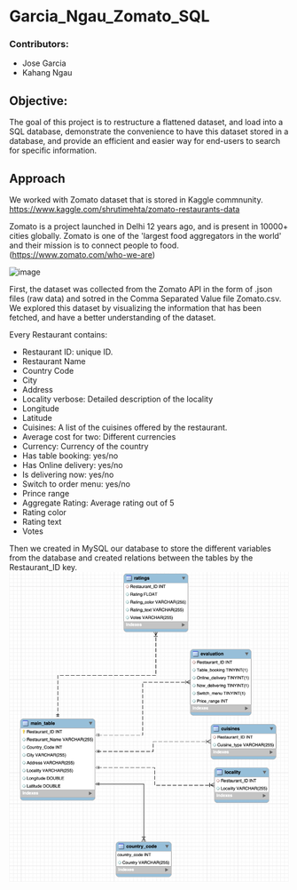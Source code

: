 # Garcia_Ngau_Zomato_SQL

### Contributors:
- Jose Garcia
- Kahang Ngau 

## Objective:

The goal of this project is to restructure a flattened dataset, and load into a SQL database, demonstrate the convenience to have this dataset stored in a database, and provide an efficient and easier way for end-users to search for specific information.  
 
## Approach
We worked with Zomato dataset that is stored in Kaggle commnunity. https://www.kaggle.com/shrutimehta/zomato-restaurants-data

Zomato is a project launched in Delhi 12 years ago, and is present in 10000+ cities globally. Zomato is one of the 'largest food aggregators in the world' and their mission is to connect people to food.(https://www.zomato.com/who-we-are)

![image](https://user-images.githubusercontent.com/54993787/115320794-840f8f80-a150-11eb-878e-52b8abbe304c.png)

First, the dataset was collected from the Zomato API in the form of .json files (raw data) and sotred in the Comma Separated Value file Zomato.csv. We explored this dataset by visualizing the information that has been fetched, and have a better understanding of the dataset. 

Every Restaurant contains:
- Restaurant ID: unique ID.        
- Restaurant Name                            
- Country Code                                      
- City                          
- Address                       
- Locality verbose: Detailed description of the locality
- Longitude                     
- Latitude                     
- Cuisines: A list of the cuisines offered by the restaurant.
- Average cost for two: Different currencies
- Currency: Currency of the country
- Has table booking: yes/no
- Has Online delivery: yes/no
- Is delivering now: yes/no
- Switch to order menu: yes/no
- Prince range
- Aggregate Rating: Average rating out of 5
- Rating color
- Rating text
- Votes

Then we created in MySQL our database to store the different variables from the database and created relations between the tables by the Restaurant_ID key. 
![image](https://github.com/GWU-DBMS-For-Analytics/Garcia_Ngau_Zomato_SQL/blob/main/Img/SchemaDB.png)



